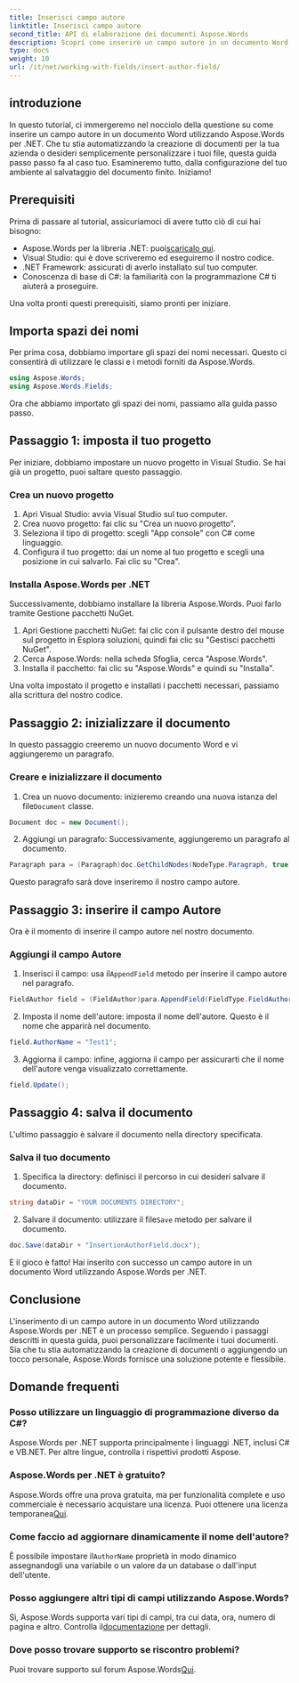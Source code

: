 ```yaml
---
title: Inserisci campo autore
linktitle: Inserisci campo autore
second_title: API di elaborazione dei documenti Aspose.Words
description: Scopri come inserire un campo autore in un documento Word utilizzando Aspose.Words per .NET con la nostra guida passo passo. Perfetto per automatizzare la creazione di documenti.
type: docs
weight: 10
url: /it/net/working-with-fields/insert-author-field/
---
```

## introduzione

In questo tutorial, ci immergeremo nel nocciolo della questione su come inserire un campo autore in un documento Word utilizzando Aspose.Words per .NET. Che tu stia automatizzando la creazione di documenti per la tua azienda o desideri semplicemente personalizzare i tuoi file, questa guida passo passo fa al caso tuo. Esamineremo tutto, dalla configurazione del tuo ambiente al salvataggio del documento finito. Iniziamo!

## Prerequisiti

Prima di passare al tutorial, assicuriamoci di avere tutto ciò di cui hai bisogno:

-  Aspose.Words per la libreria .NET: puoi[scaricalo qui](https://releases.aspose.com/words/net/).
- Visual Studio: qui è dove scriveremo ed eseguiremo il nostro codice.
- .NET Framework: assicurati di averlo installato sul tuo computer.
- Conoscenza di base di C#: la familiarità con la programmazione C# ti aiuterà a proseguire.

Una volta pronti questi prerequisiti, siamo pronti per iniziare.

## Importa spazi dei nomi

Per prima cosa, dobbiamo importare gli spazi dei nomi necessari. Questo ci consentirà di utilizzare le classi e i metodi forniti da Aspose.Words.

```csharp
using Aspose.Words;
using Aspose.Words.Fields;
```

Ora che abbiamo importato gli spazi dei nomi, passiamo alla guida passo passo.

## Passaggio 1: imposta il tuo progetto

Per iniziare, dobbiamo impostare un nuovo progetto in Visual Studio. Se hai già un progetto, puoi saltare questo passaggio.

### Crea un nuovo progetto

1. Apri Visual Studio: avvia Visual Studio sul tuo computer.
2. Crea nuovo progetto: fai clic su "Crea un nuovo progetto".
3. Seleziona il tipo di progetto: scegli "App console" con C# come linguaggio.
4. Configura il tuo progetto: dai un nome al tuo progetto e scegli una posizione in cui salvarlo. Fai clic su "Crea".

### Installa Aspose.Words per .NET

Successivamente, dobbiamo installare la libreria Aspose.Words. Puoi farlo tramite Gestione pacchetti NuGet.

1. Apri Gestione pacchetti NuGet: fai clic con il pulsante destro del mouse sul progetto in Esplora soluzioni, quindi fai clic su "Gestisci pacchetti NuGet".
2. Cerca Aspose.Words: nella scheda Sfoglia, cerca "Aspose.Words".
3. Installa il pacchetto: fai clic su "Aspose.Words" e quindi su "Installa".

Una volta impostato il progetto e installati i pacchetti necessari, passiamo alla scrittura del nostro codice.

## Passaggio 2: inizializzare il documento

In questo passaggio creeremo un nuovo documento Word e vi aggiungeremo un paragrafo.

### Creare e inizializzare il documento

1.  Crea un nuovo documento: inizieremo creando una nuova istanza del file`Document` classe.

```csharp
Document doc = new Document();
```

2. Aggiungi un paragrafo: Successivamente, aggiungeremo un paragrafo al documento.

```csharp
Paragraph para = (Paragraph)doc.GetChildNodes(NodeType.Paragraph, true)[0];
```

Questo paragrafo sarà dove inseriremo il nostro campo autore.

## Passaggio 3: inserire il campo Autore

Ora è il momento di inserire il campo autore nel nostro documento.

### Aggiungi il campo Autore

1.  Inserisci il campo: usa il`AppendField` metodo per inserire il campo autore nel paragrafo.

```csharp
FieldAuthor field = (FieldAuthor)para.AppendField(FieldType.FieldAuthor, false);
```

2. Imposta il nome dell'autore: imposta il nome dell'autore. Questo è il nome che apparirà nel documento.

```csharp
field.AuthorName = "Test1";
```

3. Aggiorna il campo: infine, aggiorna il campo per assicurarti che il nome dell'autore venga visualizzato correttamente.

```csharp
field.Update();
```

## Passaggio 4: salva il documento

L'ultimo passaggio è salvare il documento nella directory specificata.

### Salva il tuo documento

1. Specifica la directory: definisci il percorso in cui desideri salvare il documento.

```csharp
string dataDir = "YOUR DOCUMENTS DIRECTORY";
```

2.  Salvare il documento: utilizzare il file`Save` metodo per salvare il documento.

```csharp
doc.Save(dataDir + "InsertionAuthorField.docx");
```

E il gioco è fatto! Hai inserito con successo un campo autore in un documento Word utilizzando Aspose.Words per .NET.

## Conclusione

L'inserimento di un campo autore in un documento Word utilizzando Aspose.Words per .NET è un processo semplice. Seguendo i passaggi descritti in questa guida, puoi personalizzare facilmente i tuoi documenti. Sia che tu stia automatizzando la creazione di documenti o aggiungendo un tocco personale, Aspose.Words fornisce una soluzione potente e flessibile.

## Domande frequenti

### Posso utilizzare un linguaggio di programmazione diverso da C#?

Aspose.Words per .NET supporta principalmente i linguaggi .NET, inclusi C# e VB.NET. Per altre lingue, controlla i rispettivi prodotti Aspose.

### Aspose.Words per .NET è gratuito?

Aspose.Words offre una prova gratuita, ma per funzionalità complete e uso commerciale è necessario acquistare una licenza. Puoi ottenere una licenza temporanea[Qui](https://purchase.aspose.com/temporary-license/).

### Come faccio ad aggiornare dinamicamente il nome dell'autore?

 È possibile impostare il`AuthorName` proprietà in modo dinamico assegnandogli una variabile o un valore da un database o dall'input dell'utente.

### Posso aggiungere altri tipi di campi utilizzando Aspose.Words?

 Sì, Aspose.Words supporta vari tipi di campi, tra cui data, ora, numero di pagina e altro. Controlla il[documentazione](https://reference.aspose.com/words/net/) per dettagli.

### Dove posso trovare supporto se riscontro problemi?

 Puoi trovare supporto sul forum Aspose.Words[Qui](https://forum.aspose.com/c/words/8).